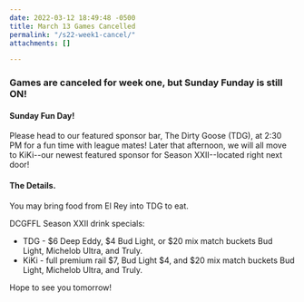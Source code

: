 ```yaml
---
date: 2022-03-12 18:49:48 -0500
title: March 13 Games Cancelled
permalink: "/s22-week1-cancel/"
attachments: []

---
```

### Games are canceled for week one, but Sunday Funday is still ON!

#### **Sunday Fun Day!**

Please head to our featured sponsor bar, The Dirty Goose (TDG), at 2:30 PM for a fun time with league mates! Later that afternoon, we will all move to KiKi--our newest featured sponsor for Season XXII--located right next door!

#### **The Details.**

You may bring food from El Rey into TDG to eat.

DCGFFL Season XXII drink specials:

* TDG - $6 Deep Eddy, $4 Bud Light, or $20 mix match buckets Bud Light, Michelob Ultra, and Truly.
* KiKi - full premium rail $7, Bud Light $4, and $20 mix match buckets Bud Light, Michelob Ultra, and Truly.

Hope to see you tomorrow!